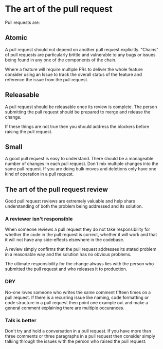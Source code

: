 # The art of the pull request

Pull requests are:

## Atomic

A pull request should not depend on another pull request explicitly. "Chains" of pull requests are particularly brittle and vulnerable to any bugs or issues being found in any one of the components of the chain.

Where a feature will require multiple PRs to deliver the whole feature consider using an Issue to track the overall status of the feature and reference the issue from the pull request.

## Releasable

A pull request should be releasable once its review is complete. The person submitting the pull request should be prepared to merge and release the change.

If these things are not true then you should address the blockers before raising the pull request.

## Small

A good pull request is easy to understand. There should be a manageable number of changes in each pull request. Don't mix multiple changes into the same pull request. If you are doing bulk moves and deletions only have one kind of operation in a pull request.

## The art of the pull request review

Good pull request reviews are extremely valuable and help share understanding of both the problem being addressed and its solution.

### A reviewer isn't responsible

When someone reviews a pull request they do not take responsibility for whether the code in the pull request is correct, whether it will work and that it will not have any side-effects elsewhere in the codebase.

A review simply confirms that the pull request addresses its stated problem in a reasonable way and the solution has no obvious problems.

The ultimate responsibility for the change always lies with the person who submitted the pull request and who releases it to production.

### DRY

No-one loves someone who writes the same comment fifteen times on a pull request. If there is a recurring issue like naming, code formatting or code structure in a pull request then point one example out and make a general comment explaining there are multiple occurances.

### Talk is better

Don't try and hold a conversation in a pull request. If you have more than three comments or three paragraphs in a pull request then consider simply talking through the issues with the person who raised the pull request.